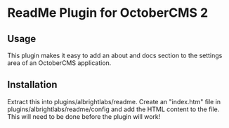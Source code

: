 
# ReadMe Plugin for OctoberCMS 2

## Usage
This plugin makes it easy to add an about and docs section to the settings area of an OctoberCMS application.

## Installation
Extract this into plugins/albrightlabs/readme. Create an "index.htm" file in plugins/albrightlabs/readme/config and add the HTML content to the file. This will need to be done before the plugin will work!
